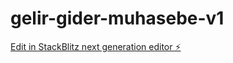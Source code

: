 # gelir-gider-muhasebe-v1

[Edit in StackBlitz next generation editor ⚡️](https://stackblitz.com/~/github.com/tankur/gelir-gider-muhasebe-v1)